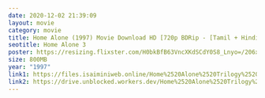 ```yaml
---
date: 2020-12-02 21:39:09
layout: movie
category: movie
title: Home Alone (1997) Movie Download HD [720p BDRip - [Tamil + Hindi + Eng - x264]
seotitle: Home Alone 3
poster: https://resizing.flixster.com/H0bkBfB63VncXKdSCdY0S8_Lnyo=/206x305/v2/https://flxt.tmsimg.com/assets/p20344_p_v10_aa.jpg
size: 800MB
year: "1997"
link1: https://files.isaiminiweb.online/Home%2520Alone%2520Trilogy%2520(1990%2520to%25201997)/(%2520Telegram%2520%40isaiminidownload%2520)%2520-%2520Home%2520Alone%25203%2520(1997)%5B720p%2520BDRip%2520-%2520%5BTamil%2520%2B%2520Hindi%2520%2B%2520Eng%5D%2520-%2520x264%2520-%2520800MB%5D.mkv?rootId=0AN9zhQ1hps-9Uk9PVA
link2: https://drive.unblocked.workers.dev/Home%2520Alone%2520Trilogy%2520(1990%2520to%25201997)/(%2520Telegram%2520%40isaiminidownload%2520)%2520-%2520Home%2520Alone%25203%2520(1997)%5B720p%2520BDRip%2520-%2520%5BTamil%2520%2B%2520Hindi%2520%2B%2520Eng%5D%2520-%2520x264%2520-%2520800MB%5D.mkv?rootId=0AN9zhQ1hps-9Uk9PVA
---
```

